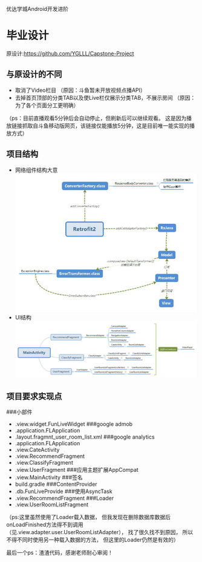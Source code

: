优达学城Android开发进阶
# 毕业设计
原设计:https://github.com/YGLLL/Capstone-Project
## 与原设计的不同
- 取消了Video栏目
（原因：斗鱼暂未开放视频点播API）
- 去掉首页顶部的分类TAB以及使Live栏仅展示分类TAB，不展示房间
（原因：为了各个页面分工更明确）

（ps：目前直播观看5分钟后会自动停止，但刷新后可以继续观看。
这是因为播放链接抓取自斗鱼移动版网页，该链接仅能播放5分钟，这是目前唯一能实现的播放方式）

## 项目结构
- 网络组件结构大意
![](Retrofit2.jpg)
- UI结构
![](MainActivity.jpg)

## 项目要求实现点
###小部件
- .view.widget.FunLiveWidget
###google admob
- .application.FLApplication
- .layout.fragmnt_user_room_list.xml
###google analytics
- .application.FLApplication
- .view.CateActivity
- .view.RecommendFragment
- .view.ClassifyFragment
- .view.UserFragment
###应用主题扩展AppCompat
- .view.MainActivity
###签名
- build.gradle
###ContentProvider
- .db.FunLiveProvide
###使用AsyncTask
- .view.RecommendFragment
###Loader
- .view.UserRoomListFragment

（ps:这里虽然使用了Loader载入数据，
但我发现在删除数据库数据后onLoadFinished方法得不到调用（见.view.adapter.user.UserRoomListAdapter），
找了很久找不到原因，
所以不得不同时使用另一种载入数据的方法，
但这里的Loader仍然是有效的）

最后一个ps：渣渣代码，感谢老师耐心审阅！